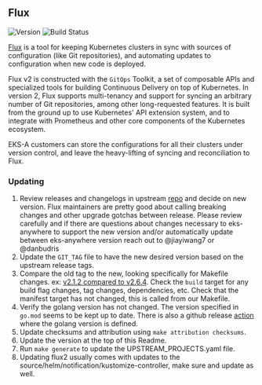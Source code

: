 ## **Flux**
![Version](https://img.shields.io/badge/version-v2.6.4-blue)
![Build Status](https://codebuild.us-west-2.amazonaws.com/badges?uuid=eyJlbmNyeXB0ZWREYXRhIjoiYzRDM0E2d3BGeHZNenB4aVdRY0RqMkhoMUZBdjVHdjZsTSsrVEdhVEw1Sy9DREIwRUlwSEx4MFpoUVBiK2grUnhyT2JodmNVWUVaemFGR2JTOWhkWC9VPSIsIml2UGFyYW1ldGVyU3BlYyI6Im1VckJkV25QbHdyc0hRbmgiLCJtYXRlcmlhbFNldFNlcmlhbCI6MX0%3D&branch=main)

[Flux](https://github.com/fluxcd/flux2) is a tool for keeping Kubernetes clusters in sync with sources of configuration (like Git repositories), and automating updates to configuration when new code is deployed.

Flux v2 is constructed with the `GitOps` Toolkit, a set of composable APIs and specialized tools for building Continuous Delivery on top of Kubernetes. In version 2, Flux supports multi-tenancy and support for syncing an arbitrary number of Git repositories, among other long-requested features. It is built from the ground up to use Kubernetes' API extension system, and to integrate with Prometheus and other core components of the Kubernetes ecosystem.

EKS-A customers can store the configurations for all their clusters under version control, and leave the heavy-lifting of syncing and reconciliation to Flux.


### Updating

1. Review releases and changelogs in upstream [repo](https://github.com/fluxcd/flux2) and decide on new version. 
Flux maintainers are pretty good about calling breaking changes and other upgrade gotchas between release.  Please
review carefully and if there are questions about changes necessary to eks-anywhere to support the new version
and/or automatically update between eks-anywhere version reach out to @jiayiwang7 or @danbudris
1. Update the `GIT_TAG` file to have the new desired version based on the upstream release tags.
1. Compare the old tag to the new, looking specifically for Makefile changes. 
ex: [v2.1.2 compared to v2.6.4](https://github.com/fluxcd/flux2/compare/v2.1.2...v2.2.1). Check the `build` target for
any build flag changes, tag changes, dependencies, etc. Check that the manifest target has not changed, this is called
from our Makefile.
1. Verify the golang version has not changed. The version specified in `go.mod` seems to be kept up to date.  There is also
a github release [action](https://github.com/fluxcd/flux2/blob/main/.github/workflows/release.yaml#L18) where the golang version
is defined.
1. Update checksums and attribution using `make attribution checksums`.
1. Update the version at the top of this Readme.
1. Run `make generate` to update the UPSTREAM_PROJECTS.yaml file.
1. Updating flux2 usually comes with updates to the source/helm/notification/kustomize-controller, make sure and update as well.
